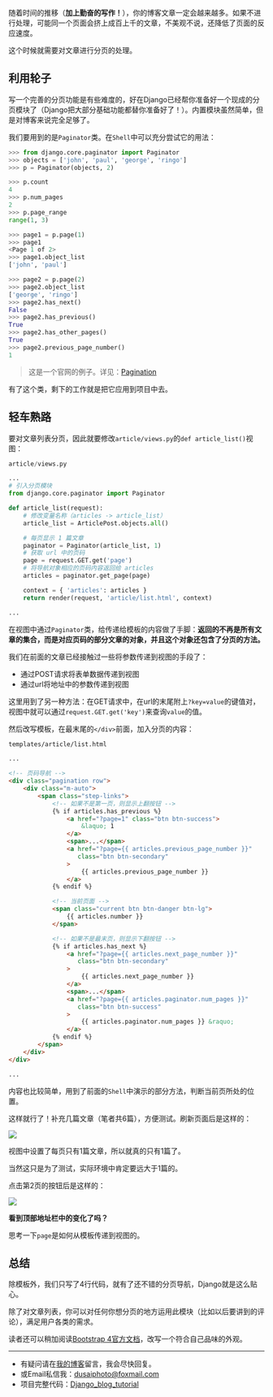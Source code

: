 随着时间的推移（**加上勤奋的写作！**），你的博客文章一定会越来越多。如果不进行处理，可能同一个页面会挤上成百上千的文章，不美观不说，还降低了页面的反应速度。

这个时候就需要对文章进行分页的处理。

## 利用轮子

写一个完善的分页功能是有些难度的，好在Django已经帮你准备好一个现成的分页模块了（Django把大部分基础功能都替你准备好了！）。内置模块虽然简单，但是对博客来说完全足够了。

我们要用到的是`Paginator`类。在`Shell`中可以充分尝试它的用法：

```python
>>> from django.core.paginator import Paginator
>>> objects = ['john', 'paul', 'george', 'ringo']
>>> p = Paginator(objects, 2)

>>> p.count
4
>>> p.num_pages
2
>>> p.page_range
range(1, 3)

>>> page1 = p.page(1)
>>> page1
<Page 1 of 2>
>>> page1.object_list
['john', 'paul']

>>> page2 = p.page(2)
>>> page2.object_list
['george', 'ringo']
>>> page2.has_next()
False
>>> page2.has_previous()
True
>>> page2.has_other_pages()
True
>>> page2.previous_page_number()
1
```

> 这是一个官网的例子。详见：[Pagination](https://docs.djangoproject.com/zh-hans/2.1/topics/pagination/)

有了这个类，剩下的工作就是把它应用到项目中去。

## 轻车熟路

要对文章列表分页，因此就要修改`article/views.py`的`def article_list()`视图：

```python
article/views.py

...
# 引入分页模块
from django.core.paginator import Paginator

def article_list(request):
    # 修改变量名称（articles -> article_list）
    article_list = ArticlePost.objects.all()

    # 每页显示 1 篇文章
    paginator = Paginator(article_list, 1)
    # 获取 url 中的页码
    page = request.GET.get('page')
    # 将导航对象相应的页码内容返回给 articles
    articles = paginator.get_page(page)

    context = { 'articles': articles }
    return render(request, 'article/list.html', context)

...
```

在视图中通过`Paginator`类，给传递给模板的内容做了手脚：**返回的不再是所有文章的集合，而是对应页码的部分文章的对象，并且这个对象还包含了分页的方法。**

我们在前面的文章已经接触过一些将参数传递到视图的手段了：

- 通过POST请求将表单数据传递到视图
- 通过url将地址中的参数传递到视图

这里用到了另一种方法：在GET请求中，在url的末尾附上`?key=value`的键值对，视图中就可以通过`request.GET.get('key')`来查询`value`的值。

然后改写模板，在最末尾的`</div>`前面，加入分页的内容：

```html
templates/article/list.html

...

<!-- 页码导航 -->
<div class="pagination row">
    <div class="m-auto">
        <span class="step-links">
            <!-- 如果不是第一页，则显示上翻按钮 -->
            {% if articles.has_previous %}
                <a href="?page=1" class="btn btn-success">
                    &laquo; 1
                </a>
                <span>...</span>
                <a href="?page={{ articles.previous_page_number }}" 
                   class="btn btn-secondary"
                >
                    {{ articles.previous_page_number }}
                </a>
            {% endif %}

            <!-- 当前页面 -->
            <span class="current btn btn-danger btn-lg">
                {{ articles.number }}
            </span>

            <!-- 如果不是最末页，则显示下翻按钮 -->
            {% if articles.has_next %}
                <a href="?page={{ articles.next_page_number }}"
                   class="btn btn-secondary"
                >
                    {{ articles.next_page_number }}
                </a>
                <span>...</span>
                <a href="?page={{ articles.paginator.num_pages }}"
                   class="btn btn-success"
                >
                    {{ articles.paginator.num_pages }} &raquo;
                </a>
            {% endif %}
        </span>
    </div>
</div>

...
```

内容也比较简单，用到了前面的`Shell`中演示的部分方法，判断当前页所处的位置。

这样就行了！补充几篇文章（笔者共6篇），方便测试。刷新页面后是这样的：

![](https://www.dusaiphoto.com/media/image/image_source/20181220/%E5%B1%8F%E5%B9%95%E6%88%AA%E5%9B%BE115.jpg)

视图中设置了每页只有1篇文章，所以就真的只有1篇了。

当然这只是为了测试，实际环境中肯定要远大于1篇的。

点击第2页的按钮后是这样的：

![](https://www.dusaiphoto.com/media/image/image_source/20181220/%E5%B1%8F%E5%B9%95%E6%88%AA%E5%9B%BE113.jpg)

**看到顶部地址栏中的变化了吗？**

思考一下`page`是如何从模板传递到视图的。

## 总结

除模板外，我们只写了4行代码，就有了还不错的分页导航，Django就是这么贴心。

除了对文章列表，你可以对任何你想分页的地方运用此模块（比如以后要讲到的评论），满足用户各类的需求。

读者还可以稍加阅读[Bootstrap 4官方文档](https://getbootstrap.com/)，改写一个符合自己品味的外观。

---

- 有疑问请在[我的博客](http://www.dusaiphoto.com)留言，我会尽快回复。
- 或Email私信我：dusaiphoto@foxmail.com
- 项目完整代码：[Django_blog_tutorial](https://github.com/stacklens/django_blog_tutorial)
